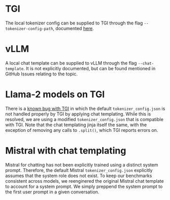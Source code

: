 # TGI
The local tokenizer config can be supplied to TGI through the flag `--tokenizer-config-path`, documented [here](https://huggingface.co/docs/text-generation-inference/basic_tutorials/launcher#tokenizerconfigpath).

# vLLM
A local chat template can be supplied to vLLM through the flag `--chat-template`. It is not explicitly documented, but can be found mentioned in GitHub Issues relating to the topic.

# Llama-2 models on TGI
There is a [known bug with TGI](https://github.com/huggingface/text-generation-inference/issues/1534) in which the default `tokenizer_config.json` is not handled properly by TGI by applying chat templating. While this is resolved, we are using a modified `tokenizer_config.json` that is compatible with TGI. Note that the chat templating jinja itself the same, with the exception of removing any calls to `.split()`, which TGI reports errors on.

# Mistral with chat templating
Mistral for chatting has not been explicitly trained using a distinct system prompt. Therefore, the default Mistral `tokenizer_config.json` explicitly assumes that the system role does not exist. To keep our benchmarks consistent across models, we reenginered the original Mistral chat template to account for a system prompt. We simply preppend the system prompt to the first user prompt in a given conversation.
